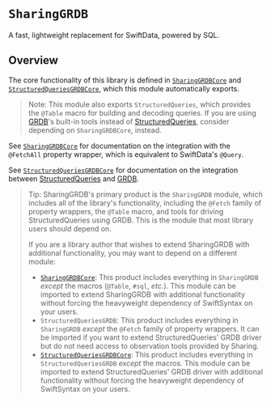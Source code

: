 # ``SharingGRDB``

A fast, lightweight replacement for SwiftData, powered by SQL.

## Overview

The core functionality of this library is defined in
[`SharingGRDBCore`](sharinggrdbcore) and [`StructuredQueriesGRDBCore`](structuredquereisgrdbcore),
which this module automatically exports.

> Note: This module also exports `StructuredQueries`, which provides the `@Table` macro for building
> and decoding queries. If you are using [GRDB][]'s built-in tools instead of
> [StructuredQueries][], consider depending  on `SharingGRDBCore`, instead.

See [`SharingGRDBCore`](sharinggrdbcore) for documentation on the integration with the
`@FetchAll` property wrapper, which is equivalent to SwiftData's `@Query`.

See [`StructuredQueriesGRDBCore`](sharinggrdbcore) for documentation on the integration between
[StructuredQueries][] and [GRDB][].

> Tip: SharingGRDB's primary product is the `SharingGRDB` module, which includes all of the
> library's functionality, including the `@Fetch` family of property wrappers, the `@Table` macro,
> and tools for driving StructuredQueries using GRDB. This is the module that most library users
> should depend on.
>
> If you are a library author that wishes to extend SharingGRDB with additional functionality, you
> may want to depend on a different module:
>
>   * [`SharingGRDBCore`](sharinggrdbcore): This product includes everything in `SharingGRDB`
>     _except_ the macros (`@Table`, `#sql`, _etc._). This module can be imported to extend
>     SharingGRDB with additional functionality without forcing the heavyweight dependency of
>     SwiftSyntax on your users.
>   * `StructuredQueriesGRDB`: This product includes everything in `SharingGRDB` _except_ the
>     `@Fetch` family of property wrappers. It can be imported if you want to extend
>     StructuredQueries' GRDB driver but do not need access to observation tools provided by
>     Sharing.
>   * [`StructuredQueriesGRDBCore`](sharinggrdbcore): This product includes everything in
>     `StructuredQueriesGRDB` _except_ the macros. This module can be imported to extend
>     StructuredQueries' GRDB driver with additional functionality without forcing the heavyweight
>     dependency of SwiftSyntax on your users.

[GRDB]: https://github.com/groue/GRDB.swift
[StructuredQueries]: https://github.com/pointfreeco/swift-structured-queries
